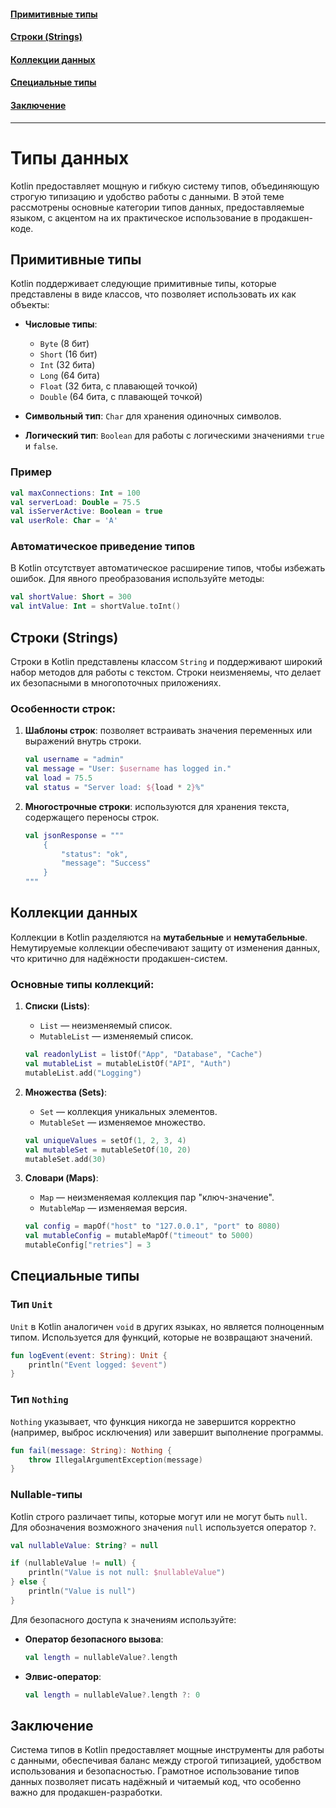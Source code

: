 #### [Примитивные типы](#Примитивные-типы-1)
#### [Строки (Strings)](#Строки-strings-1)
#### [Коллекции данных](#Коллекции-данных-1)
#### [Специальные типы](#Специальные-типы-1)
#### [Заключение](#Заключение-1)

---
# Типы данных

Kotlin предоставляет мощную и гибкую систему типов, объединяющую строгую типизацию и удобство работы с данными. В этой теме рассмотрены основные категории типов данных, предоставляемые языком, с акцентом на их практическое использование в продакшен-коде.

## Примитивные типы

Kotlin поддерживает следующие примитивные типы, которые представлены в виде классов, что позволяет использовать их как объекты:

- **Числовые типы**:
    - `Byte` (8 бит)
    - `Short` (16 бит)
    - `Int` (32 бита)
    - `Long` (64 бита)
    - `Float` (32 бита, с плавающей точкой)
    - `Double` (64 бита, с плавающей точкой)

- **Символьный тип**: `Char` для хранения одиночных символов.

- **Логический тип**: `Boolean` для работы с логическими значениями `true` и `false`.

### Пример

```kotlin
val maxConnections: Int = 100
val serverLoad: Double = 75.5
val isServerActive: Boolean = true
val userRole: Char = 'A'
```

### Автоматическое приведение типов

В Kotlin отсутствует автоматическое расширение типов, чтобы избежать ошибок. Для явного преобразования используйте методы:

```kotlin
val shortValue: Short = 300
val intValue: Int = shortValue.toInt()
```

## Строки (Strings)

Строки в Kotlin представлены классом `String` и поддерживают широкий набор методов для работы с текстом. Строки неизменяемы, что делает их безопасными в многопоточных приложениях.

### Особенности строк:

1. **Шаблоны строк**: позволяет встраивать значения переменных или выражений внутрь строки.

   ```kotlin
   val username = "admin"
   val message = "User: $username has logged in."
   val load = 75.5
   val status = "Server load: ${load * 2}%"
   ```

2. **Многострочные строки**: используются для хранения текста, содержащего переносы строк.

   ```kotlin
   val jsonResponse = """
       {
           "status": "ok",
           "message": "Success"
       }
   """
   ```

## Коллекции данных

Коллекции в Kotlin разделяются на **мутабельные** и **немутабельные**. Немутируемые коллекции обеспечивают защиту от изменения данных, что критично для надёжности продакшен-систем.

### Основные типы коллекций:

1. **Списки (Lists)**:
    - `List` — неизменяемый список.
    - `MutableList` — изменяемый список.

   ```kotlin
   val readonlyList = listOf("App", "Database", "Cache")
   val mutableList = mutableListOf("API", "Auth")
   mutableList.add("Logging")
   ```

2. **Множества (Sets)**:
    - `Set` — коллекция уникальных элементов.
    - `MutableSet` — изменяемое множество.

   ```kotlin
   val uniqueValues = setOf(1, 2, 3, 4)
   val mutableSet = mutableSetOf(10, 20)
   mutableSet.add(30)
   ```

3. **Словари (Maps)**:
    - `Map` — неизменяемая коллекция пар "ключ-значение".
    - `MutableMap` — изменяемая версия.

   ```kotlin
   val config = mapOf("host" to "127.0.0.1", "port" to 8080)
   val mutableConfig = mutableMapOf("timeout" to 5000)
   mutableConfig["retries"] = 3
   ```

## Специальные типы

### Тип `Unit`

`Unit` в Kotlin аналогичен `void` в других языках, но является полноценным типом. Используется для функций, которые не возвращают значений.

```kotlin
fun logEvent(event: String): Unit {
    println("Event logged: $event")
}
```

### Тип `Nothing`

`Nothing` указывает, что функция никогда не завершится корректно (например, выброс исключения) или завершит выполнение программы.

```kotlin
fun fail(message: String): Nothing {
    throw IllegalArgumentException(message)
}
```

### Nullable-типы

Kotlin строго различает типы, которые могут или не могут быть `null`. Для обозначения возможного значения `null` используется оператор `?`.

```kotlin
val nullableValue: String? = null

if (nullableValue != null) {
    println("Value is not null: $nullableValue")
} else {
    println("Value is null")
}
```

Для безопасного доступа к значениям используйте:

- **Оператор безопасного вызова**:

   ```kotlin
   val length = nullableValue?.length
   ```

- **Элвис-оператор**:

   ```kotlin
   val length = nullableValue?.length ?: 0
   ```

## Заключение

Система типов в Kotlin предоставляет мощные инструменты для работы с данными, обеспечивая баланс между строгой типизацией, удобством использования и безопасностью. Грамотное использование типов данных позволяет писать надёжный и читаемый код, что особенно важно для продакшен-разработки.

